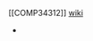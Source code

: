 [[COMP34312]]
[wiki](https://en.wikipedia.org/wiki/Independent_and_identically_distributed_random_variables)

- 